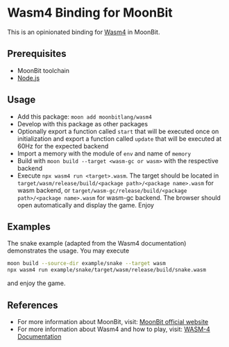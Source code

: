 # Wasm4 Binding for MoonBit

This is an opinionated binding for [Wasm4](https://wasm4.org) in MoonBit.

## Prerequisites

- MoonBit toolchain
- [Node.js](https://nodejs.org/en)

## Usage

- Add this package: `moon add moonbitlang/wasm4`
- Develop with this package as other packages
- Optionally export a function called `start` that will be executed once on
  initialization and export a function called `update` that will be executed at
  60Hz for the expected backend
- Import a memory with the module of `env` and name of `memory`
- Build with `moon build --target <wasm-gc or wasm>` with the respective backend
- Execute `npx wasm4 run <target>.wasm`. The target should be located in
  `target/wasm/release/build/<package path>/<package name>.wasm` for wasm
  backend, or `target/wasm-gc/release/build/<package path>/<package name>.wasm`
  for wasm-gc backend. The browser should open automatically and display the
  game. Enjoy

## Examples

The snake example (adapted from the Wasm4 documentation) demonstrates the usage. You may execute

```bash
moon build --source-dir example/snake --target wasm
npx wasm4 run example/snake/target/wasm/release/build/snake.wasm
```

and enjoy the game.

## References

- For more information about MoonBit, visit:
  [MoonBit official website](https://www.moonbitlang.com/docs/syntax)
- For more information about Wasm4 and how to play, visit:
  [WASM-4 Documentation](https://wasm4.org/docs/)
